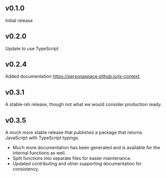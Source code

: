 ## v0.1.0
Initial release

## v0.2.0
Update to use TypeScript

## v0.2.4
Added documentation https://personaspace.github.io/js-context.

## v0.3.1
A stable-ish release, though not what we would consider production ready.

## v0.3.5
A much more stable release that publishes a package that returns JavaScript
with TypeScript typings.

* Much more documentation has been generated and is available for the internal functions as well.
* Split functions into separate files for easier maintenance.
* Updated contributing and other supporting documentation for consistency.
